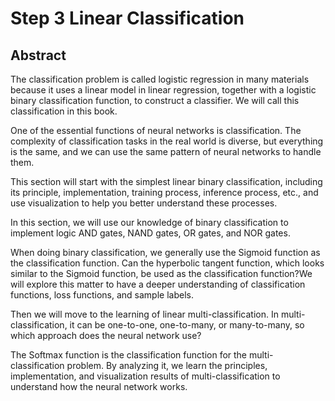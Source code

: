 <!--Copyright © Microsoft Corporation. All rights reserved.
  适用于[License](https://github.com/Microsoft/ai-edu/blob/master/LICENSE.md)版权许可-->

# Step 3  Linear Classification

## Abstract

The classification problem is called logistic regression in many materials because it uses a linear model in linear regression, together with a logistic binary classification function, to construct a classifier. We will call this classification in this book.

One of the essential functions of neural networks is classification. The complexity of classification tasks in the real world is diverse, but everything is the same, and we can use the same pattern of neural networks to handle them.

This section will start with the simplest linear binary classification, including its principle, implementation, training process, inference process, etc., and use visualization to help you better understand these processes.

In this section, we will use our knowledge of binary classification to implement logic AND gates, NAND gates, OR gates, and NOR gates.

When doing binary classification, we generally use the Sigmoid function as the classification function. Can the hyperbolic tangent function, which looks similar to the Sigmoid function, be used as the classification function?We will explore this matter to have a deeper understanding of classification functions, loss functions, and sample labels.

Then we will move to the learning of linear multi-classification. In multi-classification, it can be one-to-one, one-to-many, or many-to-many, so which approach does the neural network use?

The Softmax function is the classification function for the multi-classification problem. By analyzing it, we learn the principles, implementation, and visualization results of multi-classification to understand how the neural network works.
